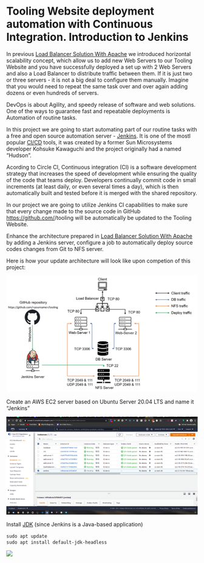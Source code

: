 # Tooling Website deployment automation with Continuous Integration. Introduction to Jenkins

In previous [Load Balancer Solution With Apache](https://github.com/samuelbartels20/load-balancer-solution-with-apache) we introduced horizontal scalability concept, which allow us to add new Web Servers to our Tooling Website and you have successfully deployed a set up with 2 Web Servers and also a Load Balancer to distribute traffic between them. If it is just two or three servers - it is not a big deal to configure them manually. Imagine that you would need to repeat the same task over and over again adding dozens or even hundreds of servers.

DevOps is about Agility, and speedy release of software and web solutions. One of the ways to guarantee fast and repeatable deployments is Automation of routine tasks.

In this project we are going to start automating part of our routine tasks with a free and open source automation server - [Jenkins](https://en.wikipedia.org/wiki/Jenkins_(software)). It is one of the mostl popular [CI/CD](https://en.wikipedia.org/wiki/CI/CD) tools, it was created by a former Sun Microsystems developer Kohsuke Kawaguchi and the project originally had a named “Hudson”.

Acording to Circle CI, Continuous integration (CI) is a software development strategy that increases the speed of development while ensuring the quality of the code that teams deploy. Developers continually commit code in small increments (at least daily, or even several times a day), which is then automatically built and tested before it is merged with the shared repository.

In our project we are going to utilize Jenkins CI capabilities to make sure that every change made to the source code in GitHub https://github.com/<yourname>/tooling will be automatically be updated to the Tooling Website.

Enhance the architecture prepared in [Load Balancer Solution With Apache
](https://github.com/samuelbartels20/load-balancer-solution-with-apache) by adding a Jenkins server, configure a job to automatically deploy source codes changes from Git to NFS server.

Here is how your update architecture will look like upon competion of this project:

![](./images/add_jenkins.png)

Create an AWS EC2 server based on Ubuntu Server 20.04 LTS and name it “Jenkins”

![](./images/jenkins.png)

Install [JDK](https://en.wikipedia.org/wiki/Java_Development_Kit) (since Jenkins is a Java-based application)
```
sudo apt update
sudo apt install default-jdk-headless
```

![](./images/p.png)